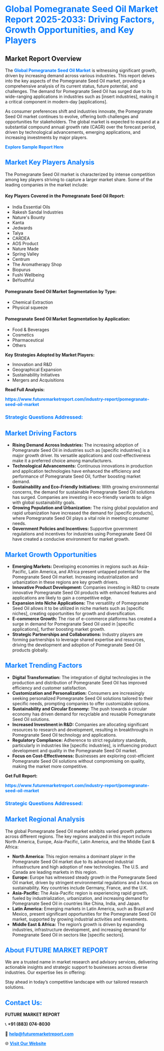 <h1 style="color: #007BFF;">Global Pomegranate Seed Oil Market Report 2025-2033: Driving Factors, Growth Opportunities, and Key Players</h1>

<section id="overview">
<h2>Market Report Overview</h2>
<p>The <a href="https://www.futuremarketreport.com/industry-report/pomegranate-seed-oil-market" style="color: #007BFF; text-decoration: none;"><strong>Global Pomegranate Seed Oil Market</strong></a> is witnessing significant growth, driven by increasing demand across various industries. This report delves into the key aspects of the Pomegranate Seed Oil market, providing a comprehensive analysis of its current status, future potential, and challenges. The demand for Pomegranate Seed Oil has surged due to its wide-ranging applications in industries such as [insert industries], making it a critical component in modern-day [applications].</p>
<p>As consumer preferences shift and industries innovate, the Pomegranate Seed Oil market continues to evolve, offering both challenges and opportunities for stakeholders. The global market is expected to expand at a substantial compound annual growth rate (CAGR) over the forecast period, driven by technological advancements, emerging applications, and increasing investments by major players.</p>
</section>

<section id="overview">
<p><a href="https://www.futuremarketreport.com/request-sample/reportId=88294" style="color: #007BFF; text-decoration: none;"><strong>Explore Sample Report Here</strong></a></p>
</section>

<section id="key-players">
<h2 style="color: #007BFF;">Market Key Players Analysis</h2>
<p>The Pomegranate Seed Oil market is characterized by intense competition among key players striving to capture a larger market share. Some of the leading companies in the market include:</p>
<h4>Key Players Covered in the Pomegranate Seed Oil Report:</h4>
<ul><li>India Essential Oils</li><li>Rakesh Sandal Industries</li><li>Nature&#039;s Bounty</li><li>Kanta</li><li>Jedwards</li><li>Talya</li><li>CARDEA</li><li>AOS Product</li><li>Nature Made</li><li>Spring Valley</li><li>Centrum</li><li>The Aromatherapy Shop</li><li>Biopurus</li><li>Fushi Wellbeing</li><li>BeYouthful</li></ul>
<h4>Pomegranate Seed Oil Market Segmentation by Type:</h4>
<ul><li>Chemical Extraction</li><li>Physical squeeze</li></ul>

<h4>Pomegranate Seed Oil Market Segmentation by Application:</h4>
<ul><li>Food &amp; Beverages</li><li>Cosmetics</li><li>Pharmaceutical</li><li>Others</li></ul>
<p><strong>Key Strategies Adopted by Market Players:</strong></p>
<ul>
<li>Innovation and R&D</li>
<li>Geographical Expansion</li>
<li>Sustainability Initiatives</li>
<li>Mergers and Acquisitions</li>
</ul>
</section>

<section>
<p><strong>Read Full Analysis: </strong></p><a href="https://www.futuremarketreport.com/industry-report/pomegranate-seed-oil-market" style="color: #007BFF; text-decoration: none;"><strong>https://www.futuremarketreport.com/industry-report/pomegranate-seed-oil-market</strong></a>
<h3 style="color: #007BFF;">Strategic Questions Addressed:</h3>
</section>

<section id="driving-factors">
<h2 style="color: #007BFF;">Market Driving Factors</h2>
<ul>
<li><strong>Rising Demand Across Industries:</strong> The increasing adoption of Pomegranate Seed Oil in industries such as [specific industries] is a major growth driver. Its versatile applications and cost-effectiveness make it a preferred choice among manufacturers.</li>
<li><strong>Technological Advancements:</strong> Continuous innovations in production and application technologies have enhanced the efficiency and performance of Pomegranate Seed Oil, further boosting market demand.</li>
<li><strong>Sustainability and Eco-Friendly Initiatives:</strong> With growing environmental concerns, the demand for sustainable Pomegranate Seed Oil solutions has surged. Companies are investing in eco-friendly variants to align with global sustainability goals.</li>
<li><strong>Growing Population and Urbanization:</strong> The rising global population and rapid urbanization have increased the demand for [specific products], where Pomegranate Seed Oil plays a vital role in meeting consumer needs.</li>
<li><strong>Government Policies and Incentives:</strong> Supportive government regulations and incentives for industries using Pomegranate Seed Oil have created a conducive environment for market growth.</li>
</ul>
</section>

<section id="growth-opportunities">
<h2 style="color: #007BFF;">Market Growth Opportunities</h2>
<ul>
<li><strong>Emerging Markets:</strong> Developing economies in regions such as Asia-Pacific, Latin America, and Africa present untapped potential for the Pomegranate Seed Oil market. Increasing industrialization and urbanization in these regions are key growth drivers.</li>
<li><strong>Innovative Product Development:</strong> Companies investing in R&D to create innovative Pomegranate Seed Oil products with enhanced features and applications are likely to gain a competitive edge.</li>
<li><strong>Expansion into Niche Applications:</strong> The versatility of Pomegranate Seed Oil allows it to be utilized in niche markets such as [specific niches], creating opportunities for growth and diversification.</li>
<li><strong>E-commerce Growth:</strong> The rise of e-commerce platforms has created a surge in demand for Pomegranate Seed Oil used in [specific applications], further boosting market growth.</li>
<li><strong>Strategic Partnerships and Collaborations:</strong> Industry players are forming partnerships to leverage shared expertise and resources, driving the development and adoption of Pomegranate Seed Oil products globally.</li>
</ul>
</section>

<section id="trending-factors">
<h2 style="color: #007BFF;">Market Trending Factors</h2>
<ul>
<li><strong>Digital Transformation:</strong> The integration of digital technologies in the production and distribution of Pomegranate Seed Oil has improved efficiency and customer satisfaction.</li>
<li><strong>Customization and Personalization:</strong> Consumers are increasingly seeking personalized Pomegranate Seed Oil solutions tailored to their specific needs, prompting companies to offer customizable options.</li>
<li><strong>Sustainability and Circular Economy:</strong> The push towards a circular economy has driven demand for recyclable and reusable Pomegranate Seed Oil solutions.</li>
<li><strong>Increased Investment in R&D:</strong> Companies are allocating significant resources to research and development, resulting in breakthroughs in Pomegranate Seed Oil technology and applications.</li>
<li><strong>Regulatory Compliance:</strong> Adherence to strict regulatory standards, particularly in industries like [specific industries], is influencing product development and quality in the Pomegranate Seed Oil market.</li>
<li><strong>Focus on Cost-Effectiveness:</strong> Businesses are exploring cost-efficient Pomegranate Seed Oil solutions without compromising on quality, making the market more competitive.</li>
</ul>
</section>

<section>
<p><strong>Get Full Report: </strong></p><a href="https://www.futuremarketreport.com/industry-report/pomegranate-seed-oil-market" style="color: #007BFF; text-decoration: none;"><strong>https://www.futuremarketreport.com/industry-report/pomegranate-seed-oil-market</strong></a>
<h3 style="color: #007BFF;">Strategic Questions Addressed:</h3>
</section>


<section id="regional-analysis">
<h2 style="color: #007BFF;">Market Regional Analysis</h2>
<p>The global Pomegranate Seed Oil market exhibits varied growth patterns across different regions. The key regions analyzed in this report include North America, Europe, Asia-Pacific, Latin America, and the Middle East & Africa:</p>
<ul>
<li><strong>North America:</strong> This region remains a dominant player in the Pomegranate Seed Oil market due to its advanced industrial infrastructure and high adoption of new technologies. The U.S. and Canada are leading markets in this region.</li>
<li><strong>Europe:</strong> Europe has witnessed steady growth in the Pomegranate Seed Oil market, driven by stringent environmental regulations and a focus on sustainability. Key countries include Germany, France, and the U.K.</li>
<li><strong>Asia-Pacific:</strong> The Asia-Pacific region is experiencing rapid growth, fueled by industrialization, urbanization, and increasing demand for Pomegranate Seed Oil in countries like China, India, and Japan.</li>
<li><strong>Latin America:</strong> Emerging markets in Latin America, such as Brazil and Mexico, present significant opportunities for the Pomegranate Seed Oil market, supported by growing industrial activities and investments.</li>
<li><strong>Middle East & Africa:</strong> The region’s growth is driven by expanding industries, infrastructure development, and increasing demand for Pomegranate Seed Oil in sectors like [specific sectors].</li>
</ul>
</section>

<footer>
<h2 style="color: #007BFF;">About FUTURE MARKET REPORT</h2>
<p>We are a trusted name in market research and advisory services, delivering actionable insights and strategic support to businesses across diverse industries. Our expertise lies in offering:</p>

<p>Stay ahead in today’s competitive landscape with our tailored research solutions.</p>

<h2 style="color: #007BFF;">Contact Us:</h2>
<p><strong>FUTURE MARKET REPORT</strong></p>
<p>📞 <strong>+91 (883) 074-8030</strong></p>
<p>📧 <strong><a href="mailto:help@futuremarketreport.com" style="color: #007BFF;">help@futuremarketreport.com</a></strong></p>
<p>🌐 <strong><a href="https://www.futuremarketreport.com/" style="color: #007BFF;">Visit Our Website</a></strong></p>
</footer>